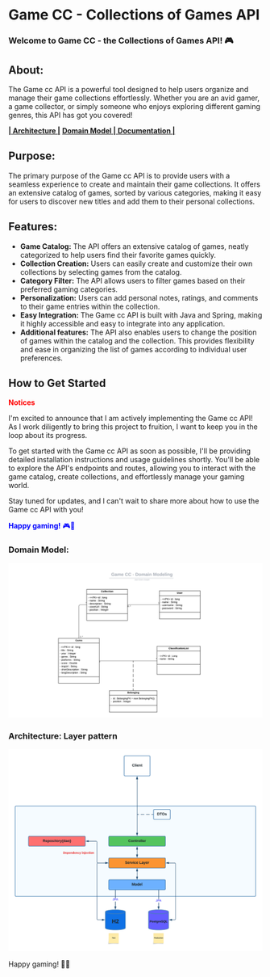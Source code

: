 # Game CC - Collections of Games API

### Welcome to Game CC - the Collections of Games API! 🎮


## About:
The Game cc API is a powerful tool designed to help users organize and manage their game collections effortlessly. 
Whether you are an avid gamer, a game collector, or simply someone who enjoys exploring different gaming genres, this API has got you covered!

[**| Architecture |**](#architecture-layer-pattern)
[**Domain Model |**](#domain-model)[ **Documentation |**](#domain-model)

## Purpose:
The primary purpose of the Game cc API is to provide users with a seamless experience to create and maintain their game collections. 
It offers an extensive catalog of games, sorted by various categories, making it easy for users to discover new titles and add them to their personal collections.

## Features:
* **Game Catalog:** The API offers an extensive catalog of games, neatly categorized to help users find their favorite games quickly.
* **Collection Creation:** Users can easily create and customize their own collections by selecting games from the catalog.
* **Category Filter:** The API allows users to filter games based on their preferred gaming categories.
* **Personalization:** Users can add personal notes, ratings, and comments to their game entries within the collection.
* **Easy Integration:** The Game cc API is built with Java and Spring, making it highly accessible and easy to integrate into any application.
* **Additional features:** The API also enables users to change the position of games within the catalog and the collection. 
This provides flexibility and ease in organizing the list of games according to individual user preferences.


## How to Get Started
<span style="color: red;">**Notices**</span>

I'm excited to announce that I am actively implementing the Game cc API! 
As I work diligently to bring this project to fruition, I want to keep you in the loop about its progress.

To get started with the Game cc API as soon as possible, I'll be providing detailed installation instructions and usage guidelines shortly. 
You'll be able to explore the API's endpoints and routes, allowing you to interact with the game catalog, create collections, and effortlessly manage your gaming world.

Stay tuned for updates, and I can't wait to share more about how to use the Game cc API with you!  

<span style="color: blue;">**Happy gaming!** 🎮🚀</span>
### Domain Model:
<img src="./gamecc/src/main/resources/static/gamecc-domain-model.png" title="gamecc domain model"/>

### Architecture: Layer pattern
<img src="./gamecc/src/main/resources/static/gamecc-architecture.png" title="gamecc api architecture"/>


Happy gaming! 🎉🎲